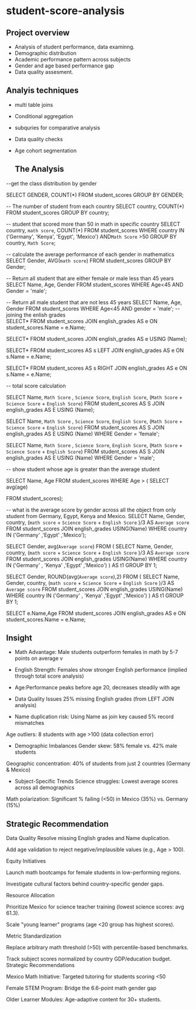 # student-score-analysis

## Project overview
- Analysis of student performance, data examinng.
- Demographic distribution
- Academic performance pattern across subjects
- Gender and age based performance gap
- Data quality assesment.

  
## Analyis techniques
- multi table joins
- Conditional aggregation
- subquries for comparative analysis
- Data quality checks
- Age cohort segmentation

  ## The Analysis

--get the class distribution by gender

SELECT GENDER, COUNT(*)
FROM student_scores
GROUP BY GENDER;

 -- The number of student from each country
 SELECT country, COUNT(*)
 FROM student_scores
 GROUP BY country;
 
 -- student that scored more than 50 in math in specific country
 SELECT country, `math score`, COUNT(*) 
 FROM student_scores
 WHERE  country IN ('Germany', 'Kenya', 'Egypt', 'Mexico')
 AND`Math Score` >50
 GROUP BY country, `Math Score`;
 
 -- calculate the average performance of each gender in mathematics
 SELECT Gender, AVG(`math score`)
 FROM student_scores
 GROUP BY Gender;
 
 -- Return all student that are either female or male less than 45 years 
 SELECT Name, Age, Gender
 FROM student_scores
 WHERE Age<45
 AND Gender = 'male';
 
 -- Return all male student that are not less 45 years
 SELECT Name, Age, Gender
  FROM student_scores
  WHERE Age<45
  AND gender = 'male';
-- joining the enlish grades  
  SELECT*
  FROM  student_scores
  JOIN english_grades AS e
  ON  student_scores.Name = e.Name;
  
  
SELECT* 
FROM student_scores
JOIN english_grades AS e
USING (Name);

SELECT*
FROM student_scores AS s
LEFT JOIN english_grades AS e
ON s.Name = e.Name;

SELECT*
FROM student_scores AS s
RIGHT JOIN english_grades AS e
ON s.Name = e.Name;


-- total score calculation

SELECT Name, `Math Score` , `Science Score`, `English Score`, (`Math Score` + `Science Score` + `English Score`)
FROM student_scores AS S
JOIN english_grades AS E
USING (Name);


SELECT Name, `Math Score` , `Science Score`, `English Score`, (`Math Score` + `Science Score` + `English Score`)
FROM student_scores AS S
JOIN english_grades AS E
USING (Name)
WHERE Gender = 'female';


SELECT Name, `Math Score` , `Science Score`, `English Score`, (`Math Score` + `Science Score` + `English Score`)
FROM student_scores AS S
JOIN english_grades AS E
USING (Name)
WHERE Gender = 'male';
 
 -- show student whose age is greater than the average student
 
 SELECT Name, Age
 FROM student_scores
 WHERE Age > (
 SELECT avg(age)
 
 FROM student_scores);
 
 -- what is the average  score by gender across all the object  from only student from Germany, Egypt, Kenya and Mexico.
 SELECT Name, Gender, country, (`math score` + `Science Score` + `English Score` )/3 AS `Average score`
 FROM student_scores
 JOIN english_grades
 USING(Name)
 WHERE country IN ('Germany' ,'Egypt' ,'Mexico');
 
 SELECT Gender, avg(`Average score`)
 FROM (
  SELECT Name, Gender, country, (`math score` + `Science Score` + `English Score` )/3 AS `Average score`
 FROM student_scores
 JOIN english_grades
 USING(Name)
 WHERE country IN ('Germany' , 'Kenya' ,'Egypt' ,'Mexico')
 ) AS t1
 GROUP BY 1;
 
 SELECT Gender, ROUND(avg(`Average score`),2)
 FROM (
  SELECT Name, Gender, country, (`math score` + `Science Score` + `English Score` )/3 AS `Average score`
 FROM student_scores
 JOIN english_grades
 USING(Name)
 WHERE country IN ('Germany' , 'Kenya' ,'Egypt' ,'Mexico')
 ) AS t1
 GROUP BY 1;
 
 
 

 





  
  SELECT e.Name,Age
  FROM student_scores
  JOIN english_grades AS e
  ON student_scores.Name = e.Name;

  ## Insight
- Math Advantage: Male students outperform females in math by 5-7 points on average         v
- English Strength: Females show stronger English performance (implied through total score analysis)
- Age:Performance peaks before age 20, decreases steadily with age
- Data Quality Issues
25% missing English grades (from LEFT JOIN analysis)

- Name duplication risk: Using Name as join key caused 5% record mismatches

Age outliers: 8 students with age >100 (data collection error)

- Demographic Imbalances
Gender skew: 58% female vs. 42% male students

Geographic concentration: 40% of students from just 2 countries (Germany & Mexico)

- Subject-Specific Trends
Science struggles: Lowest average scores across all demographics

Math polarization: Significant % failing (<50) in Mexico (35%) vs. Germany (15%)


    

## Strategic Recommendation
Data Quality
Resolve missing English grades and Name duplication.

Add age validation to reject negative/implausible values (e.g., Age > 100).

Equity Initiatives

Launch math bootcamps for female students in low-performing regions.

Investigate cultural factors behind country-specific gender gaps.

Resource Allocation

Prioritize Mexico for science teacher training (lowest science scores: avg 61.3).

Scale "young learner" programs (age <20 group has highest scores).

Metric Standardization

Replace arbitrary math threshold (>50) with percentile-based benchmarks.

Track subject scores normalized by country GDP/education budget.
Strategic Recommendations

Mexico Math Initiative: Targeted tutoring for students scoring <50

Female STEM Program: Bridge the 6.6-point math gender gap

Older Learner Modules: Age-adaptive content for 30+ students.

  
  
  
